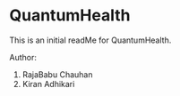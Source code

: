 # QuantumHealth

This is an initial readMe for QuantumHealth. 


Author:

1. RajaBabu Chauhan
2. Kiran Adhikari
